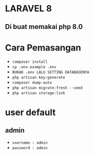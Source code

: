 # LARAVEL 8
## Di buat memakai php 8.0

# Cara Pemasangan

- `composer install`
- `cp .env.example .env`
- `BUKAK .env LALU SETTING DATABASENYA`
- `php artisan key:generate`
- `composer dump-auto`
- `php artisan migrate:fresh --seed`
- `php artisan storage:link`

# user default
## admin
- `username : admin`
- `password : admin`
